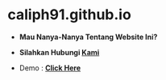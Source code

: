 # caliph91.github.io

* <b>Mau Nanya-Nanya Tentang Website Ini?</b>
* <b> Silahkan Hubungi <a href="https://clph.me" alt="Caliph Web">Kami</a></b>


* Demo : <b> <a href="https://caliph71.xyz" alt="Caliph Web">Click Here</a> </b>
